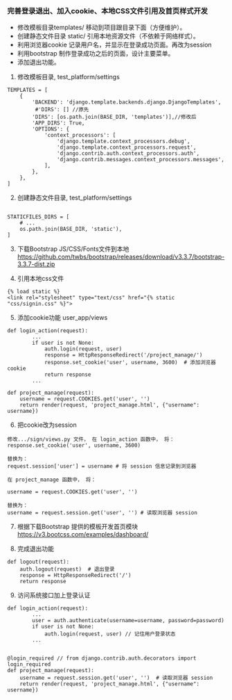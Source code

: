 ### 完善登录退出、加入cookie、本地CSS文件引用及首页样式开发

* 修改模板目录templates/ 移动到项目跟目录下面（方便维护）。
* 创建静态文件目录 static/ 引用本地资源文件（不依赖于网络样式）。
* 利用浏览器cookie 记录用户名，并显示在登录成功页面。再改为session
* 利用bootstrap 制作登录成功之后的页面，设计主要菜单。
* 添加退出功能。

1. 修改模板目录, test_platform/settings
~~~
TEMPLATES = [
    {
        'BACKEND': 'django.template.backends.django.DjangoTemplates',
         #'DIRS': [] //原先
        'DIRS': [os.path.join(BASE_DIR, 'templates')],//修改后
        'APP_DIRS': True,
        'OPTIONS': {
            'context_processors': [
                'django.template.context_processors.debug',
                'django.template.context_processors.request',
                'django.contrib.auth.context_processors.auth',
                'django.contrib.messages.context_processors.messages',
            ],
        },
    },
]
~~~

2. 创建静态文件目录, test_platform/settings
~~~

STATICFILES_DIRS = [
    # ...
    os.path.join(BASE_DIR, 'static'),
]
~~~

3. 下载Bootstrap JS/CSS/Fonts文件到本地 <https://github.com/twbs/bootstrap/releases/download/v3.3.7/bootstrap-3.3.7-dist.zip>

4. 引用本地css文件
~~~
{% load static %}
<link rel="stylesheet" type="text/css" href="{% static "css/signin.css" %}">
~~~

5. 添加cookie功能 user_app/views
~~~
def login_action(request):
        ...
        if user is not None:
            auth.login(request, user)
            response = HttpResponseRedirect('/project_manage/')
            response.set_cookie('user', username, 3600)  # 添加浏览器 cookie
            return response
        ...

def project_manage(request):
    username = request.COOKIES.get('user', '')
    return render(request, 'project_manage.html', {"username": username})
~~~

6. 把cookie改为session
~~~
修改.../sign/views.py 文件， 在 login_action 函数中， 将：
response.set_cookie('user', username, 3600)

替换为：
request.session['user'] = username # 将 session 信息记录到浏览器

在 project_manage 函数中， 将：

username = request.COOKIES.get('user', '')

替换为：
username = request.session.get('user', '') # 读取浏览器 session
~~~

7. 根据下载Bootstrap 提供的模板开发首页模块 <https://v3.bootcss.com/examples/dashboard/>

8. 完成退出功能
~~~
def logout(request):
    auth.logout(request)  # 退出登录
    response = HttpResponseRedirect('/')
    return response
~~~

9. 访问系统接口加上登录认证
~~~
def login_action(request):
        ...
        user = auth.authenticate(username=username, password=password)
        if user is not None:
            auth.login(request, user) // 记住用户登录状态
        ...


@login_required // from django.contrib.auth.decorators import login_required
def project_manage(request):
    username = request.session.get('user', '')  # 读取浏览器 session
    return render(request, 'project_manage.html', {"username": username})
~~~
